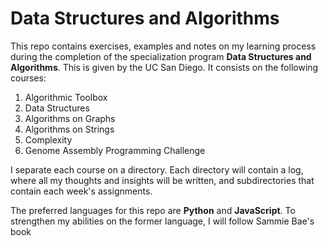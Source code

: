 # Data Structures and Algorithms

This repo contains exercises, examples and notes on my learning process during the completion of the specialization program **Data Structures and Algorithms**. This is given by the UC San Diego. It consists on the following courses:

1. Algorithmic Toolbox
1. Data Structures
1. Algorithms on Graphs
1. Algorithms on Strings
1. Complexity
1. Genome Assembly Programming Challenge

I separate each course on a directory. Each directory will contain a log, where all my thoughts and insights will be written, and subdirectories that contain each week's assignments.

The preferred languages for this repo are **Python** and **JavaScript**. To strengthen my abilities on the former language, I will follow Sammie Bae's book 